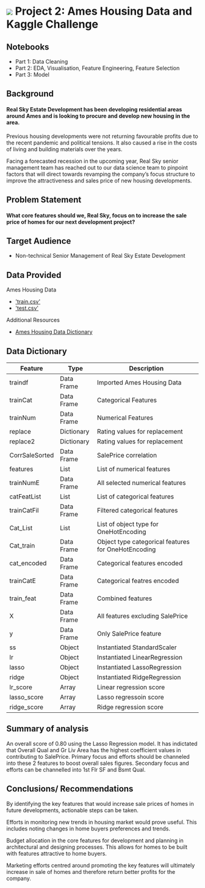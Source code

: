 
# ![](https://ga-dash.s3.amazonaws.com/production/assets/logo-9f88ae6c9c3871690e33280fcf557f33.png) Project 2: Ames Housing Data and Kaggle Challenge

## Notebooks
- Part 1: Data Cleaning
- Part 2: EDA, Visualisation, Feature Engineering, Feature Selection
- Part 3: Model

## Background
#### Real Sky Estate Development has been developing residential areas around Ames and is looking to procure and develop new housing in the area. 

Previous housing developments were not returning favourable profits due to the recent pandemic and political tensions. It also caused a rise in the costs of living and building materials over the years.

Facing a forecasted recession in the upcoming year, Real Sky senior management team has reached out to our data science team to pinpoint factors that will direct towards revamping the company’s focus structure to improve the attractiveness and sales price of new housing developments.  

## Problem Statement
#### What core features should we, Real Sky, focus on to increase the sale price of homes for our next development project?

## Target Audience
- Non-technical Senior Management of Real Sky Estate Development

## Data Provided
Ames Housing Data
 * ['train.csv'](./datasets/train.csv)
 * ['test.csv'](./datasets/text.csv)
 
 Additional Resources
 * [Ames Housing Data Dictionary](http://jse.amstat.org/v19n3/decock/DataDocumentation.txt)
 
 
 ## Data Dictionary
 |Feature|Type|Description|
 |---|---|---|
 |traindf|Data Frame|Imported Ames Housing Data|
 |trainCat|Data Frame|Categorical Features|
 |trainNum|Data Frame|Numerical Features|
 |replace|Dictionary|Rating values for replacement|
 |replace2|Dictionary|Rating values for replacement|
 |CorrSaleSorted|Data Frame|SalePrice correlation|
 |features|List|List of numerical features|
 |trainNumE|Data Frame|All selected numerical features|
 |catFeatList|List|List of categorical features|
 |trainCatFil|Data Frame|Filtered categorical features|
 |Cat_List|List|List of object type for OneHotEncoding|
 |Cat_train|Data Frame|Object type categorical features for OneHotEncoding|
 |cat_encoded|Data Frame|Categorical features encoded|
 |trainCatE|Data Frame|Categorical featres encoded|
 |train_feat|Data Frame|Combined features|
 |X|Data Frame|All features excluding SalePrice|
 |y|Data Frame|Only SalePrice feature|
 |ss|Object|Instantiated StandardScaler|
 |lr|Object|Instantiated LinearRegression|
 |lasso|Object|Instantiated LassoRegression|
 |ridge|Object|Instantiated RidgeRegression|
 |lr_score|Array|Linear regression score|
 |lasso_score|Array|Lasso regressoin score|
 |ridge_score|Array|Ridge regression score|
 
 ## Summary of analysis
 An overall score of 0.80 using the Lasso Regression model. It has indictated that Overall Qual and Gr Liv Area has the highest coefficient values in contributing to SalePrice. Primary focus and efforts should be channeled into these 2 features to boost overall sales figures. Secondary focus and efforts can be channelled into 1st Flr SF and Bsmt Qual.
 
 ## Conclusions/ Recommendations
 By identifying the key features that would increase sale prices of homes in future developments, actionable steps can be taken. 
 
 Efforts in monitoring new trends in housing market would prove useful. This includes noting changes in home buyers preferences and trends.

Budget allocation in the core features for development and planning in architectural and designing processes. This allows for homes to be built with features attractive to home buyers.

Marketing efforts centred around promoting the key features will ultimately increase in sale of homes and therefore return better profits for the company.
 
 
